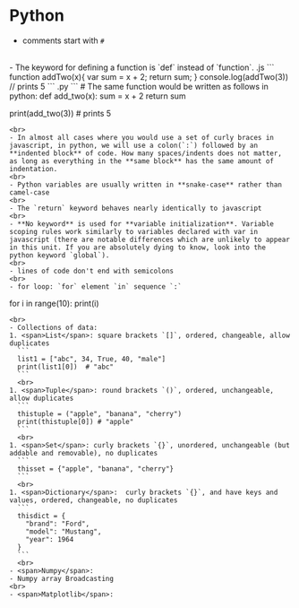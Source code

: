 # Python

- comments start with `#`
<br>
- The keyword for defining a function is `def` instead of `function`.
   .js
   ```
   function addTwo(x){
       var sum = x + 2;
       return sum;
   } 
   console.log(addTwo(3)) // prints 5
   ```
   .py
   ```
   # The same function would be written as follows in python: 
   def add_two(x):
       sum = x + 2
       return sum
       
   print(add_two(3)) # prints 5
   ```
   <br>
- In almost all cases where you would use a set of curly braces in javascript, in python, we will use a colon(`:`) followed by an **indented block** of code. How many spaces/indents does not matter, as long as everything in the **same block** has the same amount of indentation.
<br>
- Python variables are usually written in **snake-case** rather than camel-case
<br>
- The `return` keyword behaves nearly identically to javascript
<br>
- **No keyword** is used for **variable initialization**. Variable scoping rules work similarly to variables declared with var in javascript (there are notable differences which are unlikely to appear in this unit. If you are absolutely dying to know, look into the python keyword `global`).
<br>
- lines of code don't end with semicolons
<br>
- for loop: `for` element `in` sequence `:`
   ```
   for i in range(10):
     print(i)
   ```
   <br>
- Collections of data:
  1. <span>List</span>: square brackets `[]`, ordered, changeable, allow duplicates
     ```
     list1 = ["abc", 34, True, 40, "male"]
     print(list1[0])  # "abc"
     ```
     <br>
  1. <span>Tuple</span>: round brackets `()`, ordered, unchangeable, allow duplicates
     ```
     thistuple = ("apple", "banana", "cherry")
     print(thistuple[0]) # "apple"
     ```
     <br>
  1. <span>Set</span>: curly brackets `{}`, unordered, unchangeable (but addable and removable), no duplicates
     ```
     thisset = {"apple", "banana", "cherry"}
     ```
     <br>
  1. <span>Dictionary</span>:  curly brackets `{}`, and have keys and values, ordered, changeable, no duplicates
     ```
     thisdict = {
       "brand": "Ford",
       "model": "Mustang",
       "year": 1964
     }
     ```
     <br>
- <span>Numpy</span>: 
   - Numpy array Broadcasting
<br>
- <span>Matplotlib</span>: 